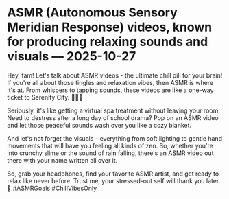 # ASMR (Autonomous Sensory Meridian Response) videos, known for producing relaxing sounds and visuals — 2025-10-27

Hey, fam! Let's talk about ASMR videos - the ultimate chill pill for your brain! If you're all about those tingles and relaxation vibes, then ASMR is where it's at. From whispers to tapping sounds, these videos are like a one-way ticket to Serenity City. 💆‍♀️✨

Seriously, it's like getting a virtual spa treatment without leaving your room. Need to destress after a long day of school drama? Pop on an ASMR video and let those peaceful sounds wash over you like a cozy blanket.

And let's not forget the visuals – everything from soft lighting to gentle hand movements that will have you feeling all kinds of zen. So, whether you're into crunchy slime or the sound of rain falling, there's an ASMR video out there with your name written all over it.

So, grab your headphones, find your favorite ASMR artist, and get ready to relax like never before. Trust me, your stressed-out self will thank you later. 🌟 #ASMRGoals #ChillVibesOnly